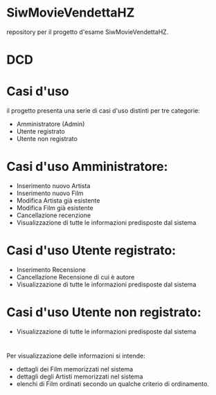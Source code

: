 # SiwMovieVendettaHZ
repository per il progetto d'esame SiwMovieVendettaHZ.


# DCD

# Casi d'uso
il progetto presenta una serie di casi d'uso distinti per tre categorie:
- Amministratore (Admin)
- Utente registrato
- Utente non registrato
# Casi d'uso Amministratore:
- Inserimento nuovo Artista
- Inserimento nuovo Film
- Modifica Artista già esistente
- Modifica Film già  esistente
- Cancellazione recenzione
- Visualizzazione di tutte le informazioni predisposte dal sistema

# Casi d'uso Utente registrato:
- Inserimento Recensione
- Cancellazione Recensione di cui è  autore
- Visualizzazione di tutte le informazioni predisposte dal sistema

# Casi d'uso Utente non registrato:
- Visualizzazione di tutte le informazioni predisposte dal sistema
#
Per visualizzazione delle informazioni si intende:
- dettagli dei Film memorizzati nel sistema
- dettagli degli Artisti memorizzati nel sistema
- elenchi di Film ordinati secondo un qualche criterio di ordinamento.
